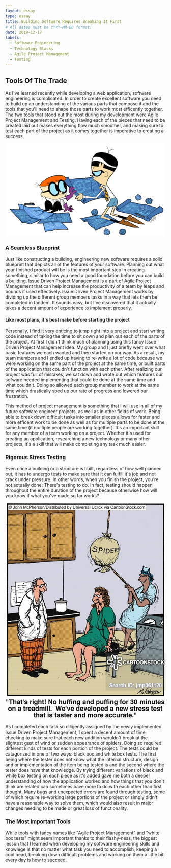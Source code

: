 ```yaml
---
layout: essay
type: essay
title: Building Software Requires Breaking It First
# All dates must be YYYY-MM-DD format!
date: 2019-12-17
labels:
  - Software Engineering
  - Technology Stacks
  - Agile Project Management
  - Testing
---
```


## Tools Of The Trade

As I've learned recently while developing a web application, software engineering is complicated. In order to create
 excellent software you need to build
 up an understanding of the various parts that compose it and the tools that you'll need to shape those parts to
  work most efficently together. The two tools that stood out the most during my development were Agile Project
   Management and Testing. Having each of the pieces that need to be created
   laid out makes everything flow much
   smoother, and making sure to test each part of the project as it comes together is imperative to creating a success.


<img class="ui right medium floated rounded image" src="../images/software-building/blueprint.png">

### A Seamless Blueprint

Just like constructing a building, engineering new software requires a solid blueprint that depicts all of the
 features of your software. Planning
 out what your finished product will be is the most important step in creating something, similar to how you need a good
  foundation before you can build a building. Issue Driven Project Management is a part of Agile Project Management
   that can help increase the productivity of a team by leaps and bounds if used effectively. Issue Driven Project Management works by dividing up
    the different group members tasks in a way that lets them be completed in tandem. It sounds easy, but I've
     discovered that it actually takes a decent amount of experience to implement properly. 
      
#### Like most plans, it's best make before starting the project 
      
Personally, I find it very enticing to jump right into a project and start writing code instead of taking the
 time to sit down and plan out each of the parts of the project. At first I didn't think much of planning using this
  fancy Issue Driven Project Management idea. My group and I just briefly went over what basic features we each wanted and then started on our way. As a result, my team members and I ended up having to re-write a lot of code because we were working on the same part
    of the project at the same time, or built parts of the application that couldn't function with each other. After
     realizing our project was full of mistakes, we sat
     down and wrote out which features our sofware needed implementing that could be done at the same
      time and what couldn't. Doing so allowed each group member to work at the same time which drastically sped up
       our rate of progress and lowered our frustration. 
      
This method of project management is something that I will use in all of my future software engineer projects, as well
 as in
 other fields of work. Being able to break down difficult tasks into smaller pieces allows for faster
 and more efficent work to be done as well as for multiple parts to be done at the same time (if multiple people are
  working together). It's an important skill
  for any member of a team working on a project. Whether it's used for creating an application, researching a new
   technology or many other projects, it's a skill that will make completing any task much easier.
   
### Rigorous Stress Testing

Even once a building or a structure is built, regardless of how well planned out, it has to undergo tests to make sure that it can fulfill it's job and
 not crack under pressure. In other words, when you finish the project, you're not actually done; There's testing to
  do. In fact, testing
  should happen throughout the entire duration of the project because otherwise how will you know if what you've
   made so far works?
 
 <img class="ui left medium floated rounded image" src="../images/software-building/spiders.jpg">
 
 As I completed each task so diligently assigned by the newly implemented Issue Driven Project Management, I spent a
  decent amount of time checking to make sure that each new addition wouldn't break at the slightest gust of wind or
   sudden appearance of spiders. Doing so required different kinds of tests for each portion of the project. The
    tests could be catagorized in one of two ways: black box and white box tests. The first being where the tester does
     not know what the internal
     structure, design and or implementation of the item being tested is and the second where the tester does have
      that knowledge. By trying different variations of black and white box testing on each piece as it's added gave
       me both a deeper understanding of how the application worked and how things that you don't think are related
        can sometimes have more to do with each other than first thought. Many bugs and unexpected errors are found
         through testing, some of which require re-working large portions of the project or simply didn't have a
          reasonable way to solve them, which would also result in major changes needing to be made or great loss of
           functionality.
           
### The Most Important Tools

While tools with fancy names like "Agile Project Management" and "white box tests" might seem important thanks to
 their flashy-ness, the biggest lesson that I learned when developing my software engineering skills and knowlege is
  that no matter what task you need to accomplish, keeping a cool head, breaking down difficult problems and working
   on them a
   little bit every day is how to succeed.